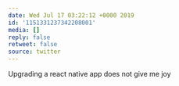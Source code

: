 ```yaml
---
date: Wed Jul 17 03:22:12 +0000 2019
id: '1151331237342208001'
media: []
reply: false
retweet: false
source: twitter
---
```


Upgrading a react native app does not give me joy